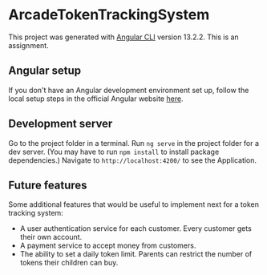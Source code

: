 # ArcadeTokenTrackingSystem

This project was generated with [Angular CLI](https://github.com/angular/angular-cli) version 13.2.2. This is an assignment.

## Angular setup

If you don't have an Angular development environment set up, follow the local setup steps in the official Angular website [here](https://angular.io/guide/setup-local).

## Development server

Go to the project folder in a terminal. Run `ng serve` in the project folder for a dev server. (You may have to run `npm install` to install package dependencies.) Navigate to `http://localhost:4200/` to see the Application.

## Future features

Some additional features that would be useful to implement next for a token tracking system:

- A user authentication service for each customer. Every customer gets their own account.
- A payment service to accept money from customers.
- The ability to set a daily token limit. Parents can restrict the number of tokens their children can buy.

